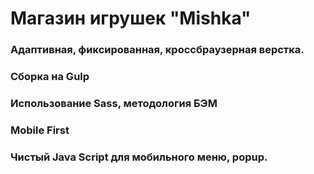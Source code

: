 # Магазин игрушек "Mishka"

### Адаптивная, фиксированная, кроссбраузерная верстка. 
### Сборка на Gulp
### Использование Sass, методология БЭМ
### Mobile First
### Чистый Java Script для мобильного меню, popup.
